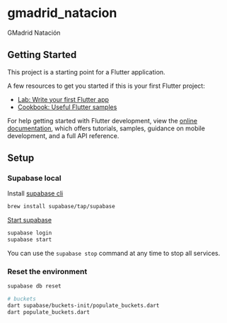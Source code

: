 # gmadrid_natacion

GMadrid Natación

## Getting Started

This project is a starting point for a Flutter application.

A few resources to get you started if this is your first Flutter project:

- [Lab: Write your first Flutter app](https://docs.flutter.dev/get-started/codelab)
- [Cookbook: Useful Flutter samples](https://docs.flutter.dev/cookbook)

For help getting started with Flutter development, view the
[online documentation](https://docs.flutter.dev/), which offers tutorials,
samples, guidance on mobile development, and a full API reference.

## Setup
### Supabase local

Install [supabase cli](https://supabase.com/docs/guides/cli)
```bash
brew install supabase/tap/supabase
```

[Start supabase](https://supabase.com/docs/guides/cli/local-development)
```bash
supabase login
supabase start
```

You can use the `supabase stop` command at any time to stop all services.


### Reset the environment
```bash
supabase db reset

# buckets
dart supabase/buckets-init/populate_buckets.dart
dart populate_buckets.dart
```


